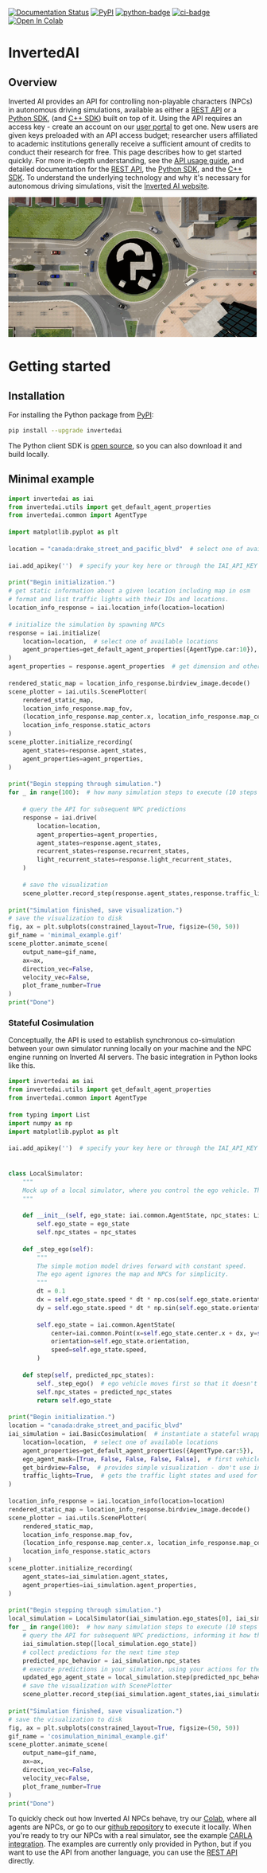 [pypi-badge]: https://badge.fury.io/py/invertedai.svg
[pypi-link]: https://pypi.org/project/invertedai/
[python-badge]: https://img.shields.io/pypi/pyversions/invertedai.svg?color=%2334D058
[ci-badge]: https://github.com/inverted-ai/invertedai/actions/workflows/CI.yml/badge.svg?branch=master
[colab-badge]: https://colab.research.google.com/assets/colab-badge.svg
[colab-link]: https://colab.research.google.com/github/inverted-ai/invertedai/blob/develop/examples/IAI_full_demo.ipynb
[rest-link]: https://app.swaggerhub.com/apis-docs/InvertedAI/InvertedAI
[examples-link]: https://github.com/inverted-ai/invertedai/tree/master/examples

[![Documentation Status](https://readthedocs.org/projects/inverted-ai/badge/?version=latest)](https://inverted-ai.readthedocs.io/en/latest/?badge=latest)
[![PyPI][pypi-badge]][pypi-link]
[![python-badge]][pypi-link]
[![ci-badge]](https://github.com/inverted-ai/invertedai/actions/workflows/CI.yml)
[![Open In Colab][colab-badge]][colab-link]

# InvertedAI

## Overview
<!-- start elevator-pitch -->
Inverted AI provides an API for controlling non-playable characters (NPCs) in autonomous driving simulations,
available as either a [REST API][rest-link] or a [Python SDK](https://docs.inverted.ai/en/latest/pythonapi/index.html), (and [C++ SDK](https://docs.inverted.ai/en/latest/cppapi/index.html)) built on top of it. Using the API requires an access key -
create an account on our [user portal](https://www.inverted.ai/portal/login) to get one.  New users are given keys preloaded with an API access budget; researcher users affiliated to academic institutions generally receive a sufficient amount of credits to conduct their research for free.  This page describes how to get started quickly. For more in-depth understanding,
see the [API usage guide](https://docs.inverted.ai/en/latest/userguide.html), and detailed documentation for the [REST API][rest-link],
the [Python SDK](https://docs.inverted.ai/en/latest/pythonapi/index.html), and the [C++ SDK](https://docs.inverted.ai/en/latest/cppapi/index.html).
To understand the underlying technology and why it's necessary for autonomous driving simulations, visit the
[Inverted AI website](https://www.inverted.ai/).
<!-- end elevator-pitch -->

![](docs/images/top_camera.gif)

# Getting started
<!-- start quickstart -->
## Installation
For installing the Python package from [PyPI][pypi-link]:

```bash
pip install --upgrade invertedai
```

The Python client SDK is [open source](https://github.com/inverted-ai/invertedai),
so you can also download it and build locally.


## Minimal example

``` python
import invertedai as iai
from invertedai.utils import get_default_agent_properties
from invertedai.common import AgentType

import matplotlib.pyplot as plt

location = "canada:drake_street_and_pacific_blvd"  # select one of available locations

iai.add_apikey('')  # specify your key here or through the IAI_API_KEY variable

print("Begin initialization.")
# get static information about a given location including map in osm
# format and list traffic lights with their IDs and locations.
location_info_response = iai.location_info(location=location)

# initialize the simulation by spawning NPCs
response = iai.initialize(
    location=location,  # select one of available locations
    agent_properties=get_default_agent_properties({AgentType.car:10}),  # number of NPCs to spawn
)
agent_properties = response.agent_properties  # get dimension and other attributes of NPCs

rendered_static_map = location_info_response.birdview_image.decode()
scene_plotter = iai.utils.ScenePlotter(
    rendered_static_map,
    location_info_response.map_fov,
    (location_info_response.map_center.x, location_info_response.map_center.y),
    location_info_response.static_actors
)
scene_plotter.initialize_recording(
    agent_states=response.agent_states,
    agent_properties=agent_properties,
)

print("Begin stepping through simulation.")
for _ in range(100):  # how many simulation steps to execute (10 steps is 1 second)

    # query the API for subsequent NPC predictions
    response = iai.drive(
        location=location,
        agent_properties=agent_properties,
        agent_states=response.agent_states,
        recurrent_states=response.recurrent_states,
        light_recurrent_states=response.light_recurrent_states,
    )

    # save the visualization
    scene_plotter.record_step(response.agent_states,response.traffic_lights_states)

print("Simulation finished, save visualization.")
# save the visualization to disk
fig, ax = plt.subplots(constrained_layout=True, figsize=(50, 50))
gif_name = 'minimal_example.gif'
scene_plotter.animate_scene(
    output_name=gif_name,
    ax=ax,
    direction_vec=False,
    velocity_vec=False,
    plot_frame_number=True
)
print("Done")

```


### Stateful Cosimulation
Conceptually, the API is used to establish synchronous co-simulation between your own simulator running locally on
your machine and the NPC engine running on Inverted AI servers. The basic integration in Python looks like this.

```python
import invertedai as iai
from invertedai.utils import get_default_agent_properties
from invertedai.common import AgentType

from typing import List
import numpy as np
import matplotlib.pyplot as plt

iai.add_apikey('')  # specify your key here or through the IAI_API_KEY variable


class LocalSimulator:
    """
    Mock up of a local simulator, where you control the ego vehicle. This example only supports single ego vehicle.
    """

    def __init__(self, ego_state: iai.common.AgentState, npc_states: List[iai.common.AgentState]):
        self.ego_state = ego_state
        self.npc_states = npc_states

    def _step_ego(self):
        """
        The simple motion model drives forward with constant speed.
        The ego agent ignores the map and NPCs for simplicity.
        """
        dt = 0.1
        dx = self.ego_state.speed * dt * np.cos(self.ego_state.orientation)
        dy = self.ego_state.speed * dt * np.sin(self.ego_state.orientation)

        self.ego_state = iai.common.AgentState(
            center=iai.common.Point(x=self.ego_state.center.x + dx, y=self.ego_state.center.y + dy),
            orientation=self.ego_state.orientation,
            speed=self.ego_state.speed,
        )

    def step(self, predicted_npc_states):
        self._step_ego()  # ego vehicle moves first so that it doesn't see future NPC movement
        self.npc_states = predicted_npc_states
        return self.ego_state

print("Begin initialization.")
location = "canada:drake_street_and_pacific_blvd"
iai_simulation = iai.BasicCosimulation(  # instantiate a stateful wrapper for Inverted AI API
    location=location,  # select one of available locations
    agent_properties=get_default_agent_properties({AgentType.car:5}),  # how many vehicles in total to use in the simulation
    ego_agent_mask=[True, False, False, False, False],  # first vehicle is ego, rest are NPCs
    get_birdview=False,  # provides simple visualization - don't use in production
    traffic_lights=True,  # gets the traffic light states and used for initialization and steping the simulation
)

location_info_response = iai.location_info(location=location)
rendered_static_map = location_info_response.birdview_image.decode()
scene_plotter = iai.utils.ScenePlotter(
    rendered_static_map,
    location_info_response.map_fov,
    (location_info_response.map_center.x, location_info_response.map_center.y),
    location_info_response.static_actors
)
scene_plotter.initialize_recording(
    agent_states=iai_simulation.agent_states,
    agent_properties=iai_simulation.agent_properties,
)

print("Begin stepping through simulation.")
local_simulation = LocalSimulator(iai_simulation.ego_states[0], iai_simulation.npc_states)
for _ in range(100):  # how many simulation steps to execute (10 steps is 1 second)
    # query the API for subsequent NPC predictions, informing it how the ego vehicle acted
    iai_simulation.step([local_simulation.ego_state])
    # collect predictions for the next time step
    predicted_npc_behavior = iai_simulation.npc_states
    # execute predictions in your simulator, using your actions for the ego vehicle
    updated_ego_agent_state = local_simulation.step(predicted_npc_behavior)
    # save the visualization with ScenePlotter
    scene_plotter.record_step(iai_simulation.agent_states,iai_simulation.light_states)

print("Simulation finished, save visualization.")
# save the visualization to disk
fig, ax = plt.subplots(constrained_layout=True, figsize=(50, 50))
gif_name = 'cosimulation_minimal_example.gif'
scene_plotter.animate_scene(
    output_name=gif_name,
    ax=ax,
    direction_vec=False,
    velocity_vec=False,
    plot_frame_number=True
)
print("Done")
```
To quickly check out how Inverted AI NPCs
behave, try our
[Colab](https://colab.research.google.com/github/inverted-ai/invertedai-drive/blob/develop/examples/IAI_full_demo.ipynb),
where all agents are NPCs, or go to our
[github repository](https://github.com/inverted-ai/invertedai/tree/master/examples) to execute it locally.
When you're ready to try our NPCs with a real simulator, see the example [CARLA integration](https://github.com/inverted-ai/invertedai/tree/master/examples/carla).
The examples are currently only provided in Python, but if you want to use the API from another language,
you can use the [REST API][rest-link] directly.

<!-- end quickstart -->
